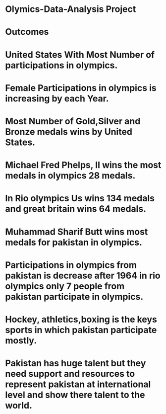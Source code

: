 # Olymics-Data-Analysis Project
# Outcomes
# United States With Most Number of participations in olympics.
# Female Participations in olympics is increasing by each Year.
# Most Number of Gold,Silver and Bronze medals wins by United States.
# Michael Fred Phelps, II	wins the most medals in olympics 28 medals.
# In Rio olympics Us wins 134 medals and great britain wins 64 medals.
# Muhammad Sharif Butt wins most medals for pakistan in olympics. 
# Participations in olympics from pakistan is decrease after 1964 in rio olympics only 7 people from pakistan participate in olympics.
# Hockey, athletics,boxing is the keys sports in which pakistan participate mostly.
# Pakistan has huge talent but they need support and resources to represent pakistan at international level and show there talent to the world.
